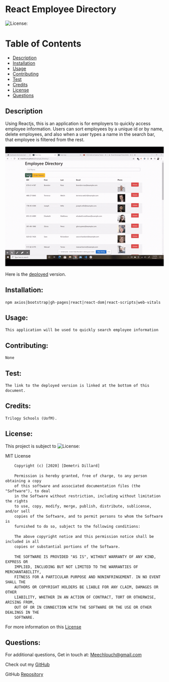 # React Employee Directory

![License:](https://img.shields.io/badge/Demetri%20Dillard-MIT-brightgreen)

# Table of Contents

- [Description](#description)
- [Installation](#installation)
- [Usage](#usage)
- [Contributing](#contributing)
- [Test](#test)
- [Credits](#credits)
- [License](#license)
- [Questions](#questions)

## Description

Using Reactjs, this is an application is for employers to quickly access employee information. Users can sort employees
by a unique id or by name, delete employees, and also when a user types a name in the search bar, that employee is
filtered from the rest.

<img src="./public/myFile.gif"></img>

Here is the [deployed](https://meechlouch.github.io/Employee_Directory/) version.

## Installation:

    npm axios|bootstrap|gh-pages|react|react-dom|react-scripts|web-vitals

## Usage:

    This application will be used to quickly search employee information

## Contributing:

    None

## Test:

    The link to the deployed version is linked at the bottom of this document.

## Credits:

    Trilogy Schools (UofM).

## License:

This project is subject to ![License:](https://img.shields.io/badge/License-MIT-red)

MIT License

        Copyright (c) [2020] [Demetri Dillard]

        Permission is hereby granted, free of charge, to any person obtaining a copy
        of this software and associated documentation files (the "Software"), to deal
        in the Software without restriction, including without limitation the rights
        to use, copy, modify, merge, publish, distribute, sublicense, and/or sell
        copies of the Software, and to permit persons to whom the Software is
        furnished to do so, subject to the following conditions:

        The above copyright notice and this permission notice shall be included in all
        copies or substantial portions of the Software.

        THE SOFTWARE IS PROVIDED "AS IS", WITHOUT WARRANTY OF ANY KIND, EXPRESS OR
        IMPLIED, INCLUDING BUT NOT LIMITED TO THE WARRANTIES OF MERCHANTABILITY,
        FITNESS FOR A PARTICULAR PURPOSE AND NONINFRINGEMENT. IN NO EVENT SHALL THE
        AUTHORS OR COPYRIGHT HOLDERS BE LIABLE FOR ANY CLAIM, DAMAGES OR OTHER
        LIABILITY, WHETHER IN AN ACTION OF CONTRACT, TORT OR OTHERWISE, ARISING FROM,
        OUT OF OR IN CONNECTION WITH THE SOFTWARE OR THE USE OR OTHER DEALINGS IN THE
        SOFTWARE.

For more information on this [License](https://choosealicense.com/licenses/mit/)

## Questions:

For additional questions, Get in touch at: Meechlouch@gmail.com

Check out my [GitHub](https://github.com/Meechlouch)

GitHub [Repository](https://github.com/Meechlouch/Employee_Directory)
